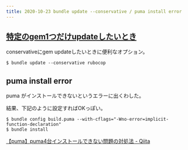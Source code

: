 ```yaml
---
title: 2020-10-23 bundle update --conservative / puma install error
---
```


## [特定のgem1つだけupdateしたいとき](http://makotottn.hatenablog.com/entry/2017/09/20/013404)

conservativeにgem updateしたいときに便利なオプション。

```console
$ bundle update --conservative rubocop
```

## puma install error

puma がインストールできないというエラーに出くわした。

結果、下記のように設定すればOKっぽい。


```console
$ bundle config build.puma --with-cflags="-Wno-error=implicit-function-declaration"
$ bundle install
```

[【puma】puma4台インストールできない問題の対処法 - Qiita](https://qiita.com/aiandrox/items/9389696ebc3cc6d3422e)
